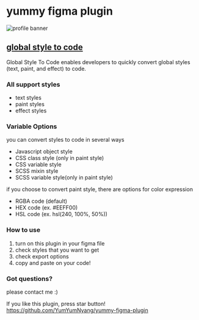 # yummy figma plugin 

![profile banner](https://user-images.githubusercontent.com/56557862/229273760-86b6797f-4d66-4d78-a912-9ee7934c79a2.png)

## <a href="https://www.figma.com/community/plugin/1143791863042221668/global-style-to-code">global style to code</a>
Global Style To Code enables developers to quickly convert global styles (text, paint, and effect) to code. 


### All support styles 
- text styles
- paint styles
- effect styles


### Variable Options
you can convert styles to code in several ways

- Javascript object style
- CSS class style (only in paint style)
- CSS variable style
- SCSS mixin style
- SCSS variable style(only in paint style) 


if you choose to convert paint style, there are options for color expression

- RGBA code (default)
- HEX code (ex. #EEFF00)
- HSL code (ex. hsl(240, 100%, 50%))


### How to use
1. turn on this plugin in your figma file
2. check styles that you want to get
3. check export options
4. copy and paste on your code!

### Got questions?
please contact me :) 



If you like this plugin, press star button!
https://github.com/YumYumNyang/yummy-figma-plugin



